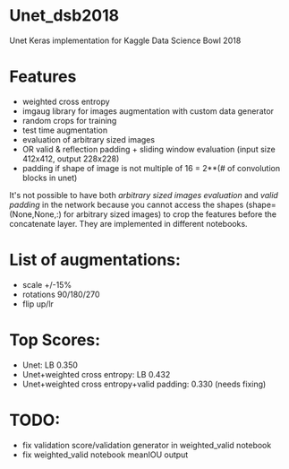 # Unet_dsb2018
Unet Keras implementation for Kaggle Data Science Bowl 2018

# Features
* weighted cross entropy
* imgaug library for images augmentation with custom data generator
* random crops for training
* test time augmentation
* evaluation of arbitrary sized images
* OR valid & reflection padding + sliding window evaluation (input size 412x412, output 228x228)
* padding if shape of image is not multiple of 16 = 2**(# of convolution blocks in unet)

It's not possible to have both *arbitrary sized images evaluation* and *valid padding* in the network because you cannot access the shapes (shape=(None,None,:) for arbitrary sized images) to crop the features before the concatenate layer. They are implemented in different notebooks.

# List of augmentations: 
* scale +/-15%
* rotations 90/180/270
* flip up/lr

# Top Scores:
* Unet: LB 0.350
* Unet+weighted cross entropy: LB 0.432
* Unet+weighted cross entropy+valid padding: 0.330 (needs fixing)

# TODO:
* fix validation score/validation generator in weighted_valid notebook
* fix weighted_valid notebook meanIOU output 
